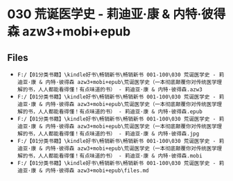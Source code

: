 # 030 荒诞医学史 - 莉迪亚·康 & 内特·彼得森 azw3+mobi+epub

## Files

- `F:/【01分类书籍】\kindle好书\畅销新书\畅销新书 001-100\030 荒诞医学史 - 莉迪亚·康 & 内特·彼得森 azw3+mobi+epub\荒诞医学史（一本彻底颠覆你对传统医学理解的书，人人都能看得懂！有点味道的书） - 莉迪亚·康 & 内特·彼得森.azw3`
- `F:/【01分类书籍】\kindle好书\畅销新书\畅销新书 001-100\030 荒诞医学史 - 莉迪亚·康 & 内特·彼得森 azw3+mobi+epub\荒诞医学史（一本彻底颠覆你对传统医学理解的书，人人都能看得懂！有点味道的书） - 莉迪亚·康 & 内特·彼得森.epub`
- `F:/【01分类书籍】\kindle好书\畅销新书\畅销新书 001-100\030 荒诞医学史 - 莉迪亚·康 & 内特·彼得森 azw3+mobi+epub\荒诞医学史（一本彻底颠覆你对传统医学理解的书，人人都能看得懂！有点味道的书） - 莉迪亚·康 & 内特·彼得森.jpg`
- `F:/【01分类书籍】\kindle好书\畅销新书\畅销新书 001-100\030 荒诞医学史 - 莉迪亚·康 & 内特·彼得森 azw3+mobi+epub\荒诞医学史（一本彻底颠覆你对传统医学理解的书，人人都能看得懂！有点味道的书） - 莉迪亚·康 & 内特·彼得森.mobi`
- `F:/【01分类书籍】\kindle好书\畅销新书\畅销新书 001-100\030 荒诞医学史 - 莉迪亚·康 & 内特·彼得森 azw3+mobi+epub\files.md`
